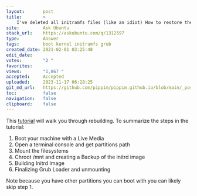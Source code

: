 ```yaml
---
layout:       post
title:        >
    I've deleted all initramfs files (like an idiot) How to restore them?
site:         Ask Ubuntu
stack_url:    https://askubuntu.com/q/1312597
type:         Answer
tags:         boot kernel initramfs grub
created_date: 2021-02-01 03:25:48
edit_date:    
votes:        "2 "
favorites:    
views:        "1,867 "
accepted:     Accepted
uploaded:     2023-11-17 06:28:25
git_md_url:   https://github.com/pippim/pippim.github.io/blob/main/_posts/2021/2021-02-01-I_ve-deleted-all-initramfs-files-_like-an-idiot_-How-to-restore-them_.md
toc:          false
navigation:   false
clipboard:    false
---
```


This [tutorial][1] will walk you through rebuilding. To summarize the steps in the tutorial:

1. Boot your machine with a Live Media
2. Open a terminal console and get partitions path
3. Mount the filesystems
4. Chroot /mnt and creating a Backup of the initrd image
5. Building Initrd Image
6. Finalizing Grub Loader and unmounting

Note because you have other partitions you can boot with you can likely skip step 1.

  [1]: https://linoxide.com/linux-how-to/fixing-broken-initrd-image-linux/
